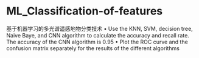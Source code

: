 # ML_Classification-of-features
基于机器学习的多光谱遥感地物分类技术
• Use the KNN, SVM, decision tree, Naive Baye, and CNN algorithm to calculate the accuracy and recall rate. The accuracy of the CNN algorithm is 0.95
• Plot the ROC curve and the confusion matrix separately for the results of the different algorithms
